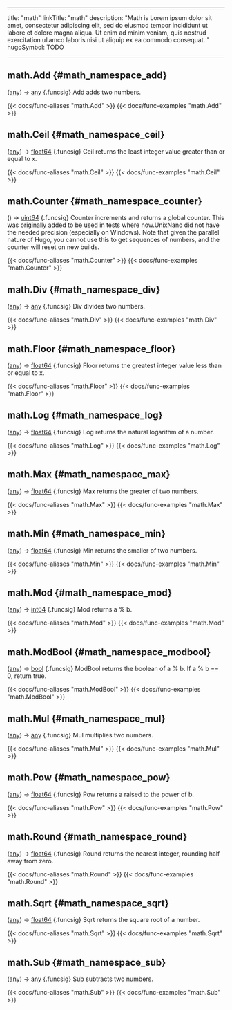 




---
title: "math"
linkTitle: "math"
description: "Math is Lorem ipsum dolor sit amet, consectetur adipiscing elit, sed do eiusmod tempor incididunt ut labore et dolore magna aliqua. Ut enim ad minim veniam, quis nostrud exercitation ullamco laboris nisi ut aliquip ex ea commodo consequat. "
hugoSymbol: TODO




---















## math.Add {#math_namespace_add}

\([any](/documentation/reference/gotypes/#any)\) → [any](/documentation/reference/gotypes/#any)
{.funcsig}
Add adds two numbers.


{{< docs/func-aliases "math.Add" >}}
{{< docs/func-examples "math.Add" >}}







## math.Ceil {#math_namespace_ceil}

\([any](/documentation/reference/gotypes/#any)\) → [float64](/documentation/reference/gotypes/#float64)
{.funcsig}
Ceil returns the least integer value greater than or equal to x.


{{< docs/func-aliases "math.Ceil" >}}
{{< docs/func-examples "math.Ceil" >}}







## math.Counter {#math_namespace_counter}

\(\) → [uint64](/documentation/reference/gotypes/#uint64)
{.funcsig}
Counter increments and returns a global counter.
This was originally added to be used in tests where now.UnixNano did not
have the needed precision (especially on Windows).
Note that given the parallel nature of Hugo, you cannot use this to get sequences of numbers,
and the counter will reset on new builds.


{{< docs/func-aliases "math.Counter" >}}
{{< docs/func-examples "math.Counter" >}}







## math.Div {#math_namespace_div}

\([any](/documentation/reference/gotypes/#any)\) → [any](/documentation/reference/gotypes/#any)
{.funcsig}
Div divides two numbers.


{{< docs/func-aliases "math.Div" >}}
{{< docs/func-examples "math.Div" >}}







## math.Floor {#math_namespace_floor}

\([any](/documentation/reference/gotypes/#any)\) → [float64](/documentation/reference/gotypes/#float64)
{.funcsig}
Floor returns the greatest integer value less than or equal to x.


{{< docs/func-aliases "math.Floor" >}}
{{< docs/func-examples "math.Floor" >}}







## math.Log {#math_namespace_log}

\([any](/documentation/reference/gotypes/#any)\) → [float64](/documentation/reference/gotypes/#float64)
{.funcsig}
Log returns the natural logarithm of a number.


{{< docs/func-aliases "math.Log" >}}
{{< docs/func-examples "math.Log" >}}







## math.Max {#math_namespace_max}

\([any](/documentation/reference/gotypes/#any)\) → [float64](/documentation/reference/gotypes/#float64)
{.funcsig}
Max returns the greater of two numbers.


{{< docs/func-aliases "math.Max" >}}
{{< docs/func-examples "math.Max" >}}







## math.Min {#math_namespace_min}

\([any](/documentation/reference/gotypes/#any)\) → [float64](/documentation/reference/gotypes/#float64)
{.funcsig}
Min returns the smaller of two numbers.


{{< docs/func-aliases "math.Min" >}}
{{< docs/func-examples "math.Min" >}}







## math.Mod {#math_namespace_mod}

\([any](/documentation/reference/gotypes/#any)\) → [int64](/documentation/reference/gotypes/#int64)
{.funcsig}
Mod returns a % b.


{{< docs/func-aliases "math.Mod" >}}
{{< docs/func-examples "math.Mod" >}}







## math.ModBool {#math_namespace_modbool}

\([any](/documentation/reference/gotypes/#any)\) → [bool](/documentation/reference/gotypes/#bool)
{.funcsig}
ModBool returns the boolean of a % b.  If a % b == 0, return true.


{{< docs/func-aliases "math.ModBool" >}}
{{< docs/func-examples "math.ModBool" >}}







## math.Mul {#math_namespace_mul}

\([any](/documentation/reference/gotypes/#any)\) → [any](/documentation/reference/gotypes/#any)
{.funcsig}
Mul multiplies two numbers.


{{< docs/func-aliases "math.Mul" >}}
{{< docs/func-examples "math.Mul" >}}







## math.Pow {#math_namespace_pow}

\([any](/documentation/reference/gotypes/#any)\) → [float64](/documentation/reference/gotypes/#float64)
{.funcsig}
Pow returns a raised to the power of b.


{{< docs/func-aliases "math.Pow" >}}
{{< docs/func-examples "math.Pow" >}}







## math.Round {#math_namespace_round}

\([any](/documentation/reference/gotypes/#any)\) → [float64](/documentation/reference/gotypes/#float64)
{.funcsig}
Round returns the nearest integer, rounding half away from zero.


{{< docs/func-aliases "math.Round" >}}
{{< docs/func-examples "math.Round" >}}







## math.Sqrt {#math_namespace_sqrt}

\([any](/documentation/reference/gotypes/#any)\) → [float64](/documentation/reference/gotypes/#float64)
{.funcsig}
Sqrt returns the square root of a number.


{{< docs/func-aliases "math.Sqrt" >}}
{{< docs/func-examples "math.Sqrt" >}}







## math.Sub {#math_namespace_sub}

\([any](/documentation/reference/gotypes/#any)\) → [any](/documentation/reference/gotypes/#any)
{.funcsig}
Sub subtracts two numbers.


{{< docs/func-aliases "math.Sub" >}}
{{< docs/func-examples "math.Sub" >}}





